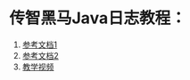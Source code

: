 <!--title: Java日志技术
description: 日志文件是用于记录系统操作事件的文件集合，可分为事件日志和消息日志。具有处理历史数据、诊断问题的追踪以及理解系统的活动等重要作用。
type: 笔记
firstPicture: /img/1.png
status: 1
priority: 6
=top234=-->



# 传智黑马Java日志教程：

1. [参考文档1](/pdf/log/log1.pdf)
2. [参考文档2](/pdf/log/log2.pdf)
3. [教学视频](https://www.bilibili.com/video/BV1iJ411H74S)
